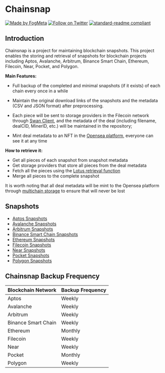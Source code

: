 # Chainsnap
[![Made by FogMeta](https://img.shields.io/badge/made%20by-FogMeta-green.svg)](https://fogmeta.com/)
[![Follow on Twitter](https://img.shields.io/badge/follow_on%20-Twitter-brightgreen.svg)](https://twitter.com/FogMeta)
[![standard-readme compliant](https://img.shields.io/badge/readme%20style-standard-brightgreen.svg)](https://github.com/RichardLitt/standard-readme)

## Introduction
Chainsnap is a project for maintaining blockchain snapshots. This project enables the storing and retrieval of snapshots for blockchain projects including Aptos, Avalanche, Arbitrum, Binance Smart Chain, Ethereum, Filecoin, Near, Pocket, and Polygon. 

**Main Features:**

  - Full backup of the completed and minimal snapshots (if it exists) of each chain every once in a while
 
  - Maintain the original download links of the snapshots and the metadata (CSV and JSON format) after preprocessing.
  - Each piece will be sent to storage providers in the Filecoin network through [Swan Client](https://github.com/filswan/go-swan-client), and the metadata of the deal (including filename, dealCID, MinerID, etc.) will be maintained in the repository;
  - Mint deal metadata to an NFT in the [Opensea platform](https://opensea.io/), everyone can see it at any time

**How to retrieve it:**
  - Get all pieces of each snapshot from snapshot metadata
  - Get storage providers that store all pieces from the deal metadata
  - Fetch all the pieces using the [Lotus retrieval function](https://lotus.filecoin.io/tutorials/lotus/store-and-retrieve/retrieve-data/#send-a-retrieval-request)
  - Merge all pieces to the complete snapshot

It is worth noting that all deal metadata will be mint to the Opensea platform through [multichain storage](https://www.multichain.storage/) to ensure that will never be lost

## Snapshots
 - [Aptos Snapshots](Aptos/README.md ':include')
 - [Avalanche Snapshots](Avalanche/README.md ':include')
 - [Arbitrum Snapshots]()
 - [Binance Smart Chain Snapshots](Binance_Smart_Chain/README.md ':include')
 - [Ethereum Snapshots](Ethereum/README.md ':include')
 - [Filecoin Snapshots](Filecoin/README.md ':include')
 - [Near Snapshots](Near/README.md ':include')
 - [Pocket Snapshots](Pocket/README.md ':include')
 - [Polygon Snapshots](Polygon/README.md ':include')

## Chainsnap Backup Frequency
| Blockchain Network | Backup Frequency |
| --- | --- |
| Aptos | Weekly |
| Avalanche | Weekly |
| Arbitrum | Weekly |
| Binance Smart Chain | Weekly |
| Ethereum | Monthly |
| Filecoin | Weekly |
| Near | Weekly |
| Pocket | Monthly |
| Polygon | Weekly |
